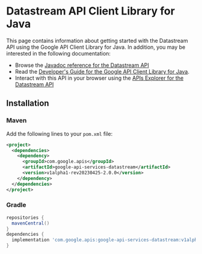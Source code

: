 # Datastream API Client Library for Java



This page contains information about getting started with the Datastream API
using the Google API Client Library for Java. In addition, you may be interested
in the following documentation:

* Browse the [Javadoc reference for the Datastream API][javadoc]
* Read the [Developer's Guide for the Google API Client Library for Java][google-api-client].
* Interact with this API in your browser using the [APIs Explorer for the Datastream API][api-explorer]

## Installation

### Maven

Add the following lines to your `pom.xml` file:

```xml
<project>
  <dependencies>
    <dependency>
      <groupId>com.google.apis</groupId>
      <artifactId>google-api-services-datastream</artifactId>
      <version>v1alpha1-rev20230425-2.0.0</version>
    </dependency>
  </dependencies>
</project>
```

### Gradle

```gradle
repositories {
  mavenCentral()
}
dependencies {
  implementation 'com.google.apis:google-api-services-datastream:v1alpha1-rev20230425-2.0.0'
}
```

[javadoc]: https://googleapis.dev/java/google-api-services-datastream/latest/index.html
[google-api-client]: https://github.com/googleapis/google-api-java-client/
[api-explorer]: https://developers.google.com/apis-explorer/#p/datastream/v1/
